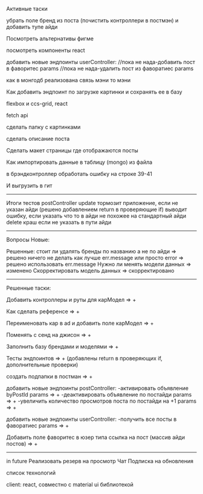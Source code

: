 Активные таски

убрать поле бренд из поста (почистить контроллери в постмэн)
и добавить тупе айди

Посмотреть альтернативы фигме 

посмотреть компоненты react

добавить новые эндпоинты userController: 
//пока не нада-добавить пост в фаворитес params
//пока не нада-удалить пост из фаворатиес params

как в монгодб реализована связь мэни то мэни

Как добавить эндпоинт по загрузке картинки и сохранять ее в базу

flexbox и ccs-grid, react

fetch api 

сделать папку с картинками

сделать описание поста

Сделать макет страницы где отображаются посты

Как импортировать данные в таблицу (mongo) из файла

в брэндконтроллер обработать ошибку на строке 39-41

И выгрузить в гит 
________________________________________________________________________
Итоги тестов
postController
update
тормозит приложение, если не указан айди (решено добавлением return в проверяющие if)
выводит ошибку, если указать что то в айди не похожее на стандартный айди
delete 
краш если не указать в пути айди
________________________________________________________________________
Вопросы
Новые:

Решенные:
стоит ли удалять бренды по названию а не по айди => решено ничего не делать 
как лучше err.message или просто error => решено использовать err.message
Нужно ли менять модели данных => изменено
Скорректировать модель данных => скорректировано
________________________________________________________________________
Решенные таски:

Добавить контроллеры и руты для карМодел => +

Как сделать референсе => +

Переименовать кар в ad и добавить поле карМодел => +

Поменять с сенд на джисон => +

Заполнить базу брендами и моделями => +

Тесты эндпоинтов => + (добавлены return в проверяющих if, дополнительные проверки)

создать подпапки в постман => +

добавить новые эндпоинты postController: 
-активировать объявление byPostId params => +
-деактивировать объявление по постайди params => +
-увеличить количество просмотров поста по постайди на +1 params => +

добавить новые эндпоинты userController: 
-получить все посты в фаворатиес params => +

Добавить поле фаворитес в юзер типа ссылка на пост (массив айди постов) => +
________________________________________________________________________
in future
Реализовать резерв на просмотр
Чат
Подписка на обновления

список технологий 

client: react, совместно с material ui библиотекой